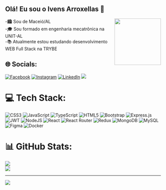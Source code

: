 ## Olá! Eu sou o Ivens Arroxellas 👋


<img src="https://i.pinimg.com/originals/21/11/61/21116158daaeb1459b4ec0758505e1ad.gif" img align="right" width="150" />

<div>                                                                                                                  
  -🏙️ Sou de Maceió/AL <br>
  -🎓 Sou formado em engenharia mecatrônica na UNIT-AL <br>
  -📚 Atualmente estou estudando desenvolvimento WEB Full Stack na TRYBE
</div>


  
## 🌐 Socials:
[![Facebook](https://img.shields.io/badge/Facebook-1877F2?style=for-the-badge&logo=facebook&logoColor=white)](https://facebook.com/ivensarroxellas) [![Instagram](https://img.shields.io/badge/Instagram-E4405F?style=for-the-badge&logo=instagram&logoColor=white)](https://instagram.com/ivensarroxellas) [![LinkedIn](https://img.shields.io/badge/LinkedIn-0077B5?style=for-the-badge&logo=linkedin&logoColor=white)](https://linkedin.com/in/ivensarroxellas)
<a href = "mailto:ivensarroxellas@hotmail.com"><img src="https://img.shields.io/badge/Microsoft_Outlook-0078D4?style=for-the-badge&logo=microsoft-outlook&logoColor=white&link=mailto:ivensarroxellas@hotmail.com" target="_blank"></a> 

# 💻 Tech Stack:
![CSS3](https://img.shields.io/badge/css3-%231572B6.svg?style=for-the-badge&logo=css3&logoColor=white) ![JavaScript](https://img.shields.io/badge/javascript-%23323330.svg?style=for-the-badge&logo=javascript&logoColor=%23F7DF1E) ![TypeScript](https://img.shields.io/badge/typescript-%23007ACC.svg?style=for-the-badge&logo=typescript&logoColor=white) ![HTML5](https://img.shields.io/badge/html5-%23E34F26.svg?style=for-the-badge&logo=html5&logoColor=white) ![Bootstrap](https://img.shields.io/badge/bootstrap-%23563D7C.svg?style=for-the-badge&logo=bootstrap&logoColor=white) ![Express.js](https://img.shields.io/badge/express.js-%23404d59.svg?style=for-the-badge&logo=express&logoColor=%2361DAFB) ![JWT](https://img.shields.io/badge/JWT-black?style=for-the-badge&logo=JSON%20web%20tokens) ![NodeJS](https://img.shields.io/badge/node.js-6DA55F?style=for-the-badge&logo=node.js&logoColor=white) ![React](https://img.shields.io/badge/react-%2320232a.svg?style=for-the-badge&logo=react&logoColor=%2361DAFB) ![React Router](https://img.shields.io/badge/React_Router-CA4245?style=for-the-badge&logo=react-router&logoColor=white) ![Redux](https://img.shields.io/badge/redux-%23593d88.svg?style=for-the-badge&logo=redux&logoColor=white) ![MongoDB](https://img.shields.io/badge/MongoDB-%234ea94b.svg?style=for-the-badge&logo=mongodb&logoColor=white) ![MySQL](https://img.shields.io/badge/mysql-%2300f.svg?style=for-the-badge&logo=mysql&logoColor=white) 	![Figma](https://img.shields.io/badge/figma-%23F24E1E.svg?style=for-the-badge&logo=figma&logoColor=white) ![Docker](https://img.shields.io/badge/docker-%230db7ed.svg?style=for-the-badge&logo=docker&logoColor=white)
# 📊 GitHub Stats:
![](https://github-readme-stats.vercel.app/api?username=ivensarroxellas&theme=dark&hide_border=false&include_all_commits=true&count_private=true)<br/>
![](https://github-readme-stats.vercel.app/api/top-langs/?username=ivensarroxellas&theme=dark&hide_border=false&include_all_commits=true&count_private=true&layout=compact)

---
[![](https://visitcount.itsvg.in/api?id=ivensarroxellas&icon=4&color=0)](https://visitcount.itsvg.in)

<!-- Proudly created with GPRM ( https://gprm.itsvg.in ) -->
